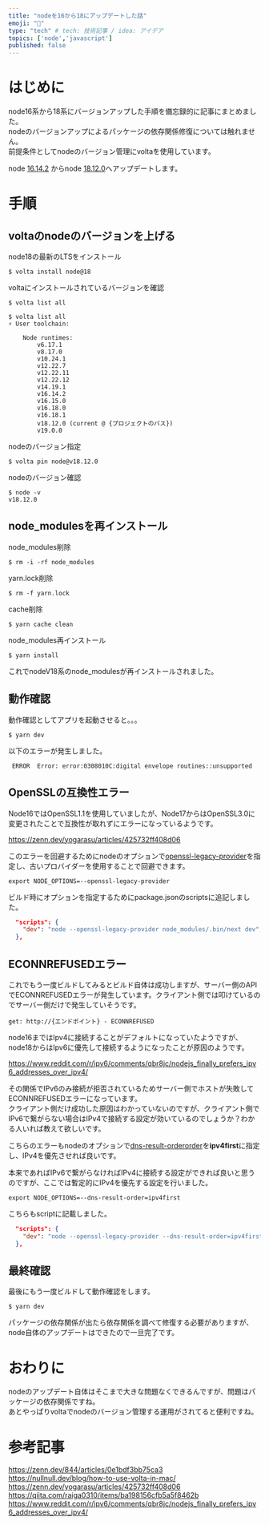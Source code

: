```yaml
---
title: "nodeを16から18にアップデートした話"
emoji: "📝"
type: "tech" # tech: 技術記事 / idea: アイデア
topics: ['node','javascript']
published: false
---
```


# はじめに

node16系から18系にバージョンアップした手順を備忘録的に記事にまとめました。  
nodeのバージョンアップによるパッケージの依存関係修復については触れません。  
前提条件としてnodeのバージョン管理にvoltaを使用しています。  

node [16.14.2](https://nodejs.org/en/blog/release/v16.14.2/) からnode [18.12.0](https://github.com/nodejs/node/blob/main/doc/changelogs/CHANGELOG_V18.md#18.12.0)へアップデートします。  

# 手順

## voltaのnodeのバージョンを上げる

node18の最新のLTSをインストール
```shell
$ volta install node@18
```

voltaにインストールされているバージョンを確認
```
$ volta list all
```

```shell
$ volta list all
⚡️ User toolchain:

    Node runtimes:
        v6.17.1
        v8.17.0
        v10.24.1
        v12.22.7
        v12.22.11
        v12.22.12
        v14.19.1
        v16.14.2
        v16.15.0
        v16.18.0
        v16.18.1
        v18.12.0 (current @ {プロジェクトのパス})
        v19.0.0
```

nodeのバージョン指定
```shell
$ volta pin node@v18.12.0
```

nodeのバージョン確認
```shell
$ node -v
v18.12.0
```

## node_modulesを再インストール

node_modules削除
```shell
$ rm -i -rf node_modules    
```

yarn.lock削除
```shell
$ rm -f yarn.lock
```

cache削除
```shell
$ yarn cache clean  
```

node_modules再インストール
```shell
$ yarn install
```

これでnodeV18系のnode_modulesが再インストールされました。  

## 動作確認

動作確認としてアプリを起動させると。。。  
```shell
$ yarn dev
```

以下のエラーが発生しました。

```shell
 ERROR  Error: error:0308010C:digital envelope routines::unsupported 
```

## OpenSSLの互換性エラー
Node16ではOpenSSL1.1を使用していましたが、Node17からはOpenSSL3.0に変更されたことで互換性が取れずにエラーになっているようです。  

https://zenn.dev/yogarasu/articles/425732ff408d06  

このエラーを回避するためにnodeのオプションで[openssl-legacy-provider](https://nodejs.org/api/cli.html#--openssl-legacy-provider)を指定し、古いプロバイダーを使用することで回避できます。  

```shell
export NODE_OPTIONS=--openssl-legacy-provider
```

ビルド時にオプションを指定するためにpackage.jsonのscriptsに追記しました。  

```json package.json
  "scripts": {
    "dev": "node --openssl-legacy-provider node_modules/.bin/next dev",
  },
``` 

## ECONNREFUSEDエラー
これでもう一度ビルドしてみるとビルド自体は成功しますが、サーバー側のAPIでECONNREFUSEDエラーが発生しています。クライアント側では叩けているのでサーバー側だけで発生していそうです。  

```shell エラーログ
get: http://{エンドポイント} - ECONNREFUSED
```

node16まではIpv4に接続することがデフォルトになっていたようですが、node18からはIpv6に優先して接続するようになったことが原因のようです。  

https://www.reddit.com/r/ipv6/comments/qbr8jc/nodejs_finally_prefers_ipv6_addresses_over_ipv4/

その関係でIPv6のみ接続が拒否されているためサーバー側でホストが失敗してECONNREFUSEDエラーになっています。  
クライアント側だけ成功した原因はわかっていないのですが、クライアント側でIPv6で繋がらない場合はIPv4で接続する設定が効いているのでしょうか？わかる人いれば教えて欲しいです。  

こちらのエラーもnodeのオプションで[dns-result-orderorder](https://nodejs.org/api/cli.html#--dns-result-orderorder)を**ipv4first**に指定し、IPv4を優先させれば良いです。  

本来であればIPv6で繋がらなければIPv4に接続する設定ができれば良いと思うのですが、ここでは暫定的にIPv4を優先する設定を行いました。  

```shell
export NODE_OPTIONS=--dns-result-order=ipv4first
```

こちらもscriptに記載しました。
```json package.json
  "scripts": {
    "dev": "node --openssl-legacy-provider --dns-result-order=ipv4first node_modules/.bin/next dev",
  },
``` 

## 最終確認
最後にもう一度ビルドして動作確認をします。

```shell
$ yarn dev
```

パッケージの依存関係が出たら依存関係を調べて修復する必要がありますが、node自体のアップデートはできたので一旦完了です。  

# おわりに
nodeのアップデート自体はそこまで大きな問題なくできるんですが、問題はパッケージの依存関係ですね。  
あとやっぱりvoltaでnodeのバージョン管理する運用がされてると便利ですね。  


# 参考記事
https://zenn.dev/844/articles/0e1bdf3bb75ca3  
https://nullnull.dev/blog/how-to-use-volta-in-mac/  
https://zenn.dev/yogarasu/articles/425732ff408d06  
https://qiita.com/raiga0310/items/ba198156cfb5a5f8462b  
https://www.reddit.com/r/ipv6/comments/qbr8jc/nodejs_finally_prefers_ipv6_addresses_over_ipv4/  
